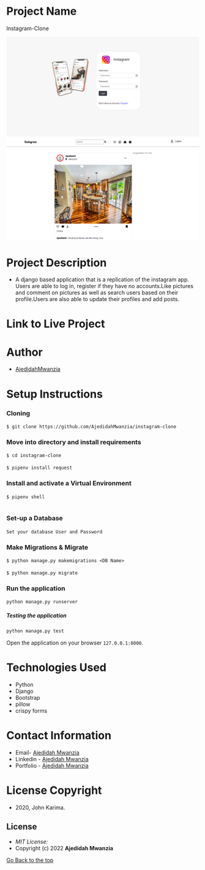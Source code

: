 # Project Name 
Instagram-Clone

<img src='https://github.com/AjedidahMwanzia/instagram-clone/blob/master/static/image/one.png'>
<img src='https://github.com/AjedidahMwanzia/instagram-clone/blob/master/static/image/two.png'>


# Project Description 
- A django based application that is a replication of the instagram app. Users are able to log in, register if they have no accounts.Like pictures and comment on pictures as well as search users based on their profile.Users are also able to update their profiles and add posts.

# Link to Live Project


# Author 
- [AjedidahMwanzia](https://github.com/AjedidahMwanzia)

# Setup Instructions 

### Cloning
```
$ git clone https://github.com/AjedidahMwanzia/instagram-clone
```
### Move into directory and install requirements
```
$ cd instagram-clone

$ pipenv install request
```
### Install and activate a Virtual Environment
```
$ pipenv shell
 
```
### Set-up a Database
```
Set your database User and Password 
```
### Make Migrations & Migrate
```
$ python manage.py makemigrations <DB Name> 

$ python manage.py migrate 
```
### Run the application
```
python manage.py runserver 
```
##### Testing the application  
 ```bash 
 python manage.py test 
```
Open the application on your browser `127.0.0.1:8000`.  

# Technologies Used
- Python
- Django
- Bootstrap
- pillow
- crispy forms

# Contact Information

-   Email- [Ajedidah Mwanzia](mailto:ajedidah.mwanzia@student.moringaschool.com)
-   Linkedin - [Ajedidah Mwanzia](https://www.linkedin.com/in/ajedidah-mwanzia/)
-   Portfolio - [Ajedidah Mwanzia](https://ajedidahmwanzia.github.io/portfolio/)
# License Copyright 
- 2020, John Karima.

## License
* *MIT License:*
* Copyright (c) 2022 **Ajedidah Mwanzia**

[Go Back to the top](#instagram-clone)
